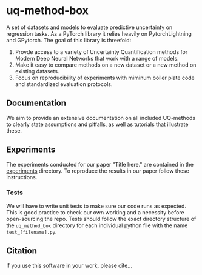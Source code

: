 # uq-method-box

A set of datasets and models to evaluate predictive uncertainty on regression tasks. As a PyTorch library it relies heavily on PytorchLightning and GPytorch.
The goal of this library is threefold:

1. Provde access to a variety of Uncertainty Quantification methods for Modern Deep Neural Networks that work with a range of models.
2. Make it easy to compare methods on a new dataset or a new method on existing datasets.
3. Focus on reproducibility of experiments with miminum boiler plate code and standardized evaluation protocols.

## Documentation 
We aim to provide an extensive documentation on all included UQ-methods to clearly state assumptions and pitfalls, as well as tutorials that illustrate these. 

## Experiments
The experiments conducted for our paper "Title here." are contained in the [experiments](experiments/) directory. To reproduce the results in our paper follow these instructions.

### Tests
We will have to write unit tests to make sure our code runs as expected. This is good practice to check our own working and a necessity before open-sourcing the repo. Tests should follow the exact directory structure of the `uq_method_box` directory for each individual python file with the name `test_[filename].py`.


## Citation
If you use this software in your work, please cite...